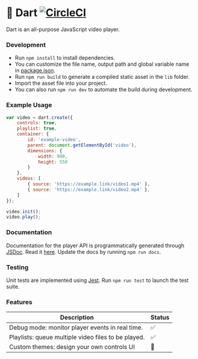 # :dart: Dart [![CircleCI](https://circleci.com/gh/davidwoodsandersen/dart.svg?style=shield)](https://circleci.com/gh/davidwoodsandersen/dart)

Dart is an all-purpose JavaScript video player.

### Development

- Run `npm install` to install dependencies.
- You can customize the file name, output path and global variable name in [package.json](package.json).
- Run `npm run build` to generate a compiled static asset in the `lib` folder.
- Import the asset file into your project.
- You can also run `npm run dev` to automate the build during development.

### Example Usage

```javascript
var video = dart.create({
	controls: true,
	playlist: true,
	container: {
		id: 'example-video',
		parent: document.getElementById('video'),
		dimensions: {
			width: 900,
			height: 550
		}
	},
	videos: [
		{ source: 'https://example.link/video1.mp4' },
		{ source: 'https://example.link/video2.mp4' },
	]
});

video.init();
video.play();
```

### Documentation

Documentation for the player API is programmatically generated through [JSDoc](http://usejsdoc.org/). Read it [here](docs/api.md). Update the docs by running `npm run docs`.

### Testing

Unit tests are implemented using [Jest](https://facebook.github.io/jest/). Run `npm run test` to launch the test suite.

### Features

|Description|Status|
|-----------|------|
|Debug mode: monitor player events in real time.|:white_check_mark:|
|Playlists: queue multiple video files to be played.|:white_check_mark:|
|Custom themes: design your own controls UI|:construction:|
